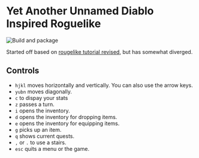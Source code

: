 # Yet Another Unnamed Diablo Inspired Roguelike

![Build and package](https://github.com/kmonaghan/rogue/workflows/Build%20and%20package/badge.svg)

Started off based on [rougelike tutorial revised](http://rogueliketutorials.com/), but has somewhat diverged.

## Controls

  - `hjkl` moves horizontally and vertically.  You can also use the arrow keys.
  - `yubn` moves diagonally.
  - `c` to dispay your stats
  - `z` passes a turn.
  - `i` opens the inventory.
  - `d` opens the inventory for dropping items.
  - `e` opens the inventory for equipping items.
  - `g` picks up an item.
  - `q` shows current quests.
  - `,` or `.` to use a stairs.
  - `esc` quits a menu or the game.
